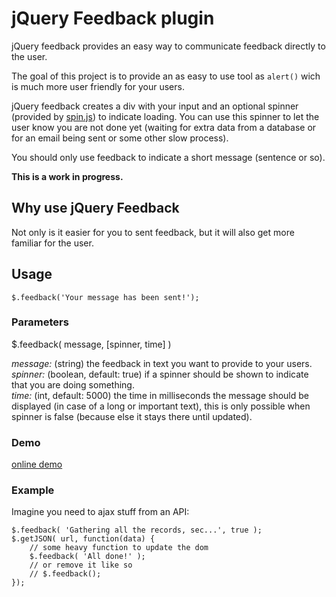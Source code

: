 # jQuery Feedback plugin

jQuery feedback provides an easy way to communicate feedback directly to the user.

The goal of this project is to provide an as easy to use tool as `alert()` wich is much more user friendly for your users.

jQuery feedback creates a div with your input and an optional spinner (provided by [spin.js](http://fgnass.github.com/spin.js/)) to indicate loading. You can use this spinner to let the user know you are not done yet (waiting for extra data from a database or for an email being sent or some other slow process).

You should only use feedback to indicate a short message (sentence or so).

**This is a work in progress.**

## Why use jQuery Feedback

Not only is it easier for you to sent feedback, but it will also get more familiar for the user.

## Usage

`$.feedback('Your message has been sent!');`

### Parameters

$.feedback( message, [spinner, time] )

*message:* (string) the feedback in text you want to provide to your users.  
*spinner:* (boolean, default: true) if a spinner should be shown to indicate that you are doing something.  
*time:* (int, default: 5000) the time in milliseconds the message should be displayed (in case of a long or important text), this is only possible when spinner is false (because else it stays there until updated).

### Demo

[online demo](http://mikevanrossum.nl/stuff/jQuery-feedback/example.html)

### Example

Imagine you need to ajax stuff from an API:

    $.feedback( 'Gathering all the records, sec...', true );
    $.getJSON( url, function(data) {
		// some heavy function to update the dom
		$.feedback( 'All done!' ); 
		// or remove it like so
		// $.feedback(); 
    });